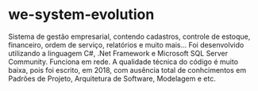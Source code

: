 # we-system-evolution
Sistema de gestão empresarial, contendo cadastros, controle de estoque, financeiro, ordem de serviço, relatórios e muito mais... Foi desenvolvido utilizando a linguagem C#, .Net Framework e Microsoft SQL Server Community. Funciona em rede.
A qualidade técnica do código é muito baixa, pois foi escrito, em 2018, com ausência total de conhcimentos em Padrões de Projeto, Arquitetura de Software, Modelagem e etc.
